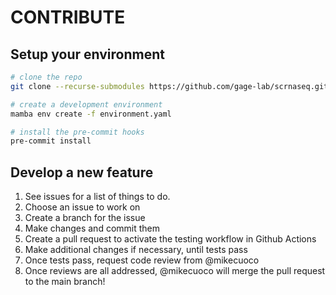 # CONTRIBUTE

## Setup your environment

```bash
# clone the repo
git clone --recurse-submodules https://github.com/gage-lab/scrnaseq.git

# create a development environment
mamba env create -f environment.yaml

# install the pre-commit hooks
pre-commit install
```

## Develop a new feature

1. See issues for a list of things to do.
2. Choose an issue to work on
3. Create a branch for the issue
4. Make changes and commit them
5. Create a pull request to activate the testing workflow in Github Actions
6. Make additional changes if necessary, until tests pass
7. Once tests pass, request code review from @mikecuoco
8. Once reviews are all addressed, @mikecuoco will merge the pull request to the main branch!
